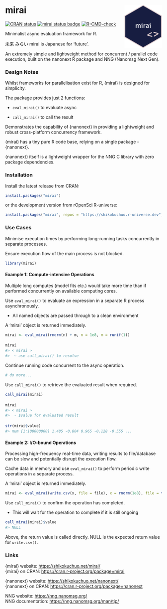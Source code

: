 
<!-- README.md is generated from README.Rmd. Please edit that file -->

# mirai <a href="https://shikokuchuo.net/mirai/" alt="mirai"><img src="man/figures/logo.png" alt="mirai logo" align="right" width="120"/></a>

<!-- badges: start -->

[![CRAN
status](https://www.r-pkg.org/badges/version/mirai?color=112d4e)](https://CRAN.R-project.org/package=mirai)
[![mirai status
badge](https://shikokuchuo.r-universe.dev/badges/mirai?color=ddcacc)](https://shikokuchuo.r-universe.dev)
[![R-CMD-check](https://github.com/shikokuchuo/mirai/workflows/R-CMD-check/badge.svg)](https://github.com/shikokuchuo/mirai/actions)
<!-- badges: end -->

Minimalist async evaluation framework for R.

未来 みらい mirai is Japanese for ‘future’.

An extremely simple and lightweight method for concurrent / parallel
code execution, built on the nanonext R package and NNG (Nanomsg Next
Gen).

### Design Notes

Whilst frameworks for parallelisation exist for R, {mirai} is designed
for simplicity.

The package provides just 2 functions:

-   `eval_mirai()` to evaluate async

-   `call_mirai()` to call the result

Demonstrates the capability of {nanonext} in providing a lightweight and
robust cross-platform concurrency framework.

{mirai} has a tiny pure R code base, relying on a single package -
{nanonext}.

{nanonext} itself is a lightweight wrapper for the NNG C library with
zero package dependencies.

### Installation

Install the latest release from CRAN:

``` r
install.packages("mirai")
```

or the development version from rOpenSci R-universe:

``` r
install.packages("mirai", repos = "https://shikokuchuo.r-universe.dev")
```

### Use Cases

Minimise execution times by performing long-running tasks concurrently
in separate processes.

Ensure execution flow of the main process is not blocked.

``` r
library(mirai)
```

#### Example 1: Compute-intensive Operations

Multiple long computes (model fits etc.) would take more time than if
performed concurrently on available computing cores.

Use `eval_mirai()` to evaluate an expression in a separate R process
asynchronously.

-   All named objects are passed through to a clean environment

A ‘mirai’ object is returned immediately.

``` r
mirai <- eval_mirai(rnorm(n) + m, n = 1e8, m = runif(1))

mirai
#> < mirai >
#>  ~ use call_mirai() to resolve
```

Continue running code concurrent to the async operation.

``` r
# do more...
```

Use `call_mirai()` to retrieve the evaluated result when required.

``` r
call_mirai(mirai)

mirai
#> < mirai >
#>  - $value for evaluated result

str(mirai$value)
#> num [1:100000000] 1.485 -0.804 0.965 -0.128 -0.555 ...
```

#### Example 2: I/O-bound Operations

Processing high-frequency real-time data, writing results to
file/database can be slow and potentially disrupt the execution flow.

Cache data in memory and use `eval_mirai()` to perform periodic write
operations in a separate process.

A ‘mirai’ object is returned immediately.

``` r
mirai <- eval_mirai(write.csv(x, file = file), x = rnorm(1e8), file = tempfile())
```

Use `call_mirai()` to confirm the operation has completed.

-   This will wait for the operation to complete if it is still ongoing

``` r
call_mirai(mirai)$value
#> NULL
```

Above, the return value is called directly. NULL is the expected return
value for `write.csv()`.

### Links

{mirai} website: <https://shikokuchuo.net/mirai/><br /> {mirai} on CRAN:
<https://cran.r-project.org/package=mirai>

{nanonext} website: <https://shikokuchuo.net/nanonext/><br /> {nanonext}
on CRAN: <https://cran.r-project.org/package=nanonext>

NNG website: <https://nng.nanomsg.org/><br /> NNG documentation:
<https://nng.nanomsg.org/man/tip/><br />
